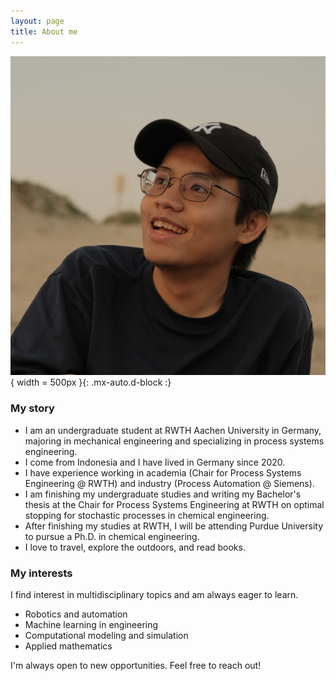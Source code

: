 ```yaml
---
layout: page
title: About me
---
```

![My picture](/assets/img/portocropped.jpeg){ width = 500px }{: .mx-auto.d-block :}

### My story
- I am an undergraduate student at RWTH Aachen University in Germany, majoring in mechanical engineering and specializing in process systems engineering.
- I come from Indonesia and I have lived in Germany since 2020.
- I have experience working in academia (Chair for Process Systems Engineering @ RWTH) and industry (Process Automation @ Siemens).
- I am finishing my undergraduate studies and writing my Bachelor's thesis at the Chair for Process Systems Engineering at RWTH on optimal stopping for stochastic processes in chemical engineering.
- After finishing my studies at RWTH, I will be attending Purdue University to pursue a Ph.D. in chemical engineering.
- I love to travel, explore the outdoors, and read books. 

### My interests
I find interest in multidisciplinary topics and am always eager to learn. 
- Robotics and automation
- Machine learning in engineering
- Computational modeling and simulation
- Applied mathematics

I'm always open to new opportunities. Feel free to reach out!
